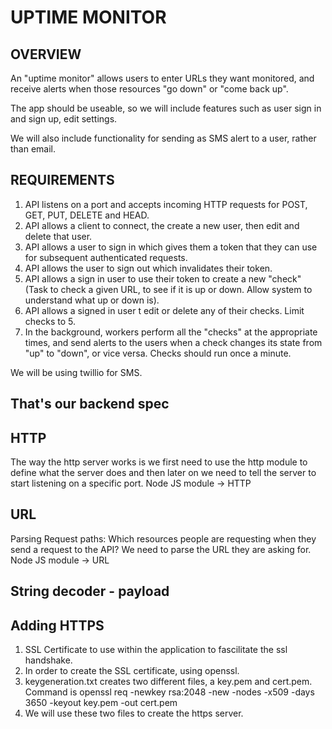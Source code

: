 #  UPTIME MONITOR

##   OVERVIEW

An "uptime monitor" allows users to enter URLs they want monitored, and receive alerts
when those resources "go down" or "come back up".

The app should be useable, so we will include features such as user sign in and sign up,
edit settings.

We will also include functionality for sending as SMS alert to a user, rather than email.


##  REQUIREMENTS

1.	API listens on a port and accepts incoming HTTP requests for POST, GET, PUT, DELETE and HEAD.
2.	API allows a client to connect, the create a new user, then edit and delete that user.
3.	API allows a user to sign in which gives them a token that they can use for subsequent authenticated requests.
4. 	API allows the user to sign out which invalidates their token.
5.	API allows a sign in user to use their token to create a new "check" (Task to check a given URL, to see if it is up or down. Allow system to understand what up or down is).
6.	API allows a signed in user t edit or delete any of their checks. Limit checks to 5.
7.	In the background, workers perform all the "checks" at the appropriate times, and send alerts to the users when a check changes its state from "up" to "down", or vice versa. Checks should run once a minute.

We will be using twillio for SMS.

##   That's our backend spec

##   HTTP
The way the http server works is we first need to use the http module to define what the server does and then later on we need to tell the server to start listening on a specific port.
Node JS module -> HTTP

##   URL
Parsing Request paths:
    Which resources people are requesting when they send a request to the API? We need to parse the URL they are asking for.
Node JS module -> URL

##   String decoder - payload

##   Adding HTTPS
1.  SSL Certificate to use within the application to fascilitate the ssl handshake.
2.  In order to create the SSL certificate, using openssl.
3.  keygeneration.txt creates two different files, a key.pem and cert.pem. Command is openssl req -newkey rsa:2048 -new -nodes -x509 -days 3650 -keyout key.pem -out cert.pem
4.  We will use these two files to create the https server.
